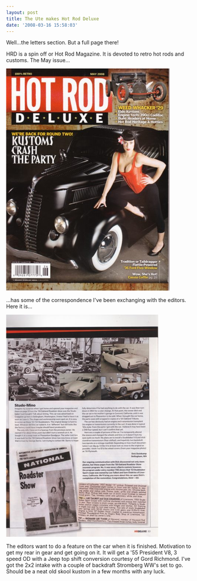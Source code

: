```yaml
---
layout: post
title: The Ute makes Hot Rod Deluxe
date: '2008-03-16 15:58:03'
---
```

Well...the letters section. But a full page there!

HRD is a spin off or Hot Rod Magazine. It is devoted to retro hot rods and customs. The May issue...

<a href="/uploads/2008/03/HRD3.jpg"><img class="alignnone size-medium wp-image-480" src="/uploads/2008/03/HRD3-442x600.jpg" alt="" width="442" height="600" /></a>
<p style="text-align: left;">...has some of the correspondence I've been exchanging with the editors. Here it is...</p>
<a href="/uploads/2008/03/HRD.jpg"><img class="alignnone size-medium wp-image-481" src="/uploads/2008/03/HRD-411x600.jpg" alt="" width="411" height="600" /></a>
<p style="text-align: left;">The editors want to do a feature on the car when it is finished. Motivation to get my rear in gear and get going on it. It will get a '55 President V8, 3 speed OD with a Jeep top shift conversion courtesy of Gord Richmond. I've got the 2x2 intake with a couple of backdraft Stromberg WW's set to go. Should be a neat old skool kustom in a few months with any luck.</p>
